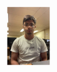 <div style="text-align: center;">
  <img src="assets/img/photo_2023-09-07_16-10-50.jpg" alt="Profile Picture" style="width: 20%;"/>
</div>





